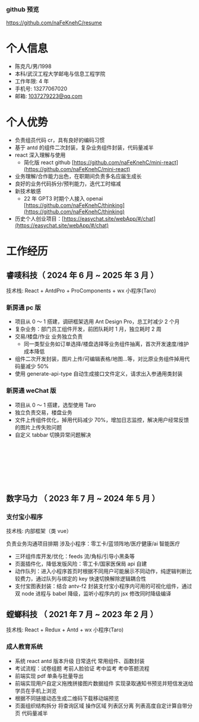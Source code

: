 ### github 预览

https://github.com/naFeKnehC/resume

# 个人信息

- 陈克凡/男/1998
- 本科/武汉工程大学邮电与信息工程学院
- 工作年限: 4 年
- 手机号: 13277067020
- 邮箱: 1037279223@qq.com

# 个人优势

- 负责组员代码 cr，具有良好的编码习惯
- 基于 antd 的组件二次封装，复杂业务组件封装，代码量减半
- react 深入理解与使用
  - 简化版 react github [https://github.com/naFeKnehC/mini-react](https://github.com/naFeKnehC/mini-react)
- 业务理解/合作能力出色，在职期间负责多名应届生成长
- 良好的业务代码拆分/预判能力，迭代工时缩减
- 新技术敏感
  - 22 年 GPT3 时期个人接入 openai [https://github.com/naFeKnehC/thinking](https://github.com/naFeKnehC/thinking)
- 历史个人创业项目：[https://easychat.site/webApp/#/chat](https://easychat.site/webApp/#/chat)

# 工作经历

## 睿唛科技（ 2024 年 6 月 ~ 2025 年 3 月 ）

技术栈: React + AntdPro + ProComponents + wx 小程序(Taro)

### 新房通 pc 版

- 项目从 0 ～ 1 搭建，调研框架选用 Ant Design Pro，总工时减少 2 个月
- 复杂业务：部门员工组件开发，前团队耗时 1 月，独立耗时 2 周
- 交易/楼盘/作业 业务独立负责
  - 同一类型业务如订单选择/楼盘选择等业务组件抽离，首次开发速度/维护成本降低
- 组件二次开发封装，图片上传/可编辑表格/地图...等，对比原业务组件掉用代码量减少 50%
- 使用 generate-api-type 自动生成接口文件定义，请求出入参通用类封装

### 新房通 weChat 版

- 项目从 0 ～ 1 搭建，选型使用 Taro
- 独立负责交易，楼盘业务
- 文件上传组件优化，掉用代码减少 70%，增加日志监控，解决用户经常反馈的图片上传失败问题
- 自定义 tabbar 切换异常问题解决

<br/>
<br/>
<br/>
<br/>
<br/>
<br/>

## 数字马力 （ 2023 年 7 月 ~ 2024 年 5 月 ）

### 支付宝小程序

技术栈: 内部框架（类 vue）

负责业务沟通项目排期 涉及小程序：零工卡/蓝领阵地/医疗健康/ai 智能医疗

- 三环组件库开发/优化：feeds 流/角标/引导小黑条等
- 页面插件化，降低发版风险：零工卡/国家医保局 api 自建
- 动作队列：进入小程序首页时根据不同用户可能展示不同动作，纯逻辑判断比较费力，通过队列与绑定的 key 快速切换解除逻辑耦合性
- 支付宝图表封装：结合 antv-f2 封装支付宝小程序内可用的可视化组件，通过双 node 进程与 babel 降级，监听小程序内的 jsx 修改同时降级编译

## 螳螂科技 （ 2021 年 7 月 ~ 2023 年 2 月 ）

技术栈: React + Redux + Antd + wx 小程序(Taro)

### 成人教育系统

- 系统 react antd 版本升级 日常迭代 常用组件、函数封装
- 考试流程：试卷组题 考前人脸验证 考中监考 考中答题流程
- 前端实现 pdf 单条与批量导出
- 前端实现用户自定义拖拽拼接图片数据组件 实现录取通知书预览并短信发送给学员在手机上浏览
- 根据不同链接动态生成二维码下载移动端预览
- 页面组织结构拆分 将查询区域 操作区域 列表区分离 列表高度自定计算自带分页 代码量减半
